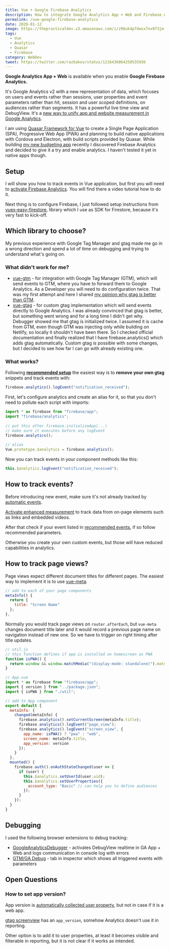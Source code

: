 ```yaml
---
title: Vue + Google Firebase Analytics
description: How to integrate Google Analytics App + Web and Firebase Analytics into Vue (Quasar)?
permalink: /vue-google-firebase-analytics
date: 2020-01-12
image: https://thepracticaldev.s3.amazonaws.com/i/z96uk4p7dwsx7nx9f3jm.png
tags: 
  - Vue
  - Analytics
  - Quasar
  - Firebase
category: WebDev
tweet: https://twitter.com/razbakov/status/1216436864250535936
---
```


**Google Analytics App + Web** is available when you enable **Google Firebase Analytics.**

It's Google Analytics v2 with a new representation of data, which focuses on users and events rather than sessions, user properties and event parameters rather than hit, session and user scoped definitions, on audiences rather than segments. It has a powerful live time view and DebugView. It's a [new way to unify app and website measurement in Google Analytics](https://www.blog.google/products/marketingplatform/analytics/new-way-unify-app-and-website-measurement-google-analytics/).

I am using [Quasar Framework for Vue](https://quasar.dev/) to create a Single Page Application (SPA), Progressive Web App (PWA) and planning to build native applications with Cordova and Electron, with build scripts provided by Quasar. While building [my new budgeting app](https://dev.to/razbakov/am-i-safe-to-spend-3dpo) recently I discovered Firebase Analytics and decided to give it a try and enable analytics. I haven't tested it yet in native apps though.

## Setup

I will show you how to track events in Vue application, but first you will need to [activate Firebase Analytics](https://www.lovesdata.com/blog/google-analytics-app-web-property). You will find there a video tutorial how to do it.

Next thing is to configure Firebase, I just followed setup instructions from [vuex-easy-firestore](https://mesqueeb.github.io/vuex-easy-firestore/setup.html#setup), library which I use as SDK for Firestore, because it's very fast to kick-off.

## Which library to choose?

My previous experience with Google Tag Manager and gtag made me go in a wrong direction and spend a lot of time on debugging and trying to understand what's going on.

### What didn't work for me?

- [vue-gtm](https://github.com/mib200/vue-gtm) - for integration with Google Tag Manager (GTM), which will send events to GTM, where you have to forward them to Google Analytics. As a Developer you will need to do configuration twice. That was my first attempt and here I shared [my opinion why gtag is better than GTM](https://dev.to/razbakov/gtm-vs-gtag-1em7).
- [vue-gtag](https://github.com/MatteoGabriele/vue-gtag) - for custom gtag implementation which will send events directly to Google Analytics. I was already convinced that gtag is better, but something went wrong and for a long time I didn't get why. Debugger showed me that gtag is initialized twice. I assumed it is cache from GTM, even though GTM was injecting only while building on Netlify, so locally it shouldn't have been there. So I checked official documentation and finally realized that I have firebase.analytics() which adds gtag automatically. Custom gtag is possible with some changes, but I decided to see how far I can go with already existing one.

### What works?

Following [**recommended setup**](https://firebase.google.com/docs/analytics/get-started?platform=web) the easiest way is to **remove your own gtag** snippets and track events with:

```js
firebase.analytics().logEvent("notification_received");
```

First, let's configure analytics and create an alias for it, so that you don't need to pollute each script with imports:

```js
import * as firebase from "firebase/app";
import "firebase/analytics";
    
// put this after firebase.initializeApp(...) 
// make sure it executes before any logEvent
firebase.analytics();
    
// alias
Vue.prototype.$analytics = firebase.analytics();
```

Now you can track events in your component methods like this:

```js
this.$analytics.logEvent("notification_received");
```

## How to track events?

Before introducing new event, make sure it's not already tracked by [automatic events](https://support.google.com/analytics/answer/9234069).

[Activate enhanced measurement](https://support.google.com/analytics/answer/9216061?hl=en&ref_topic=9228654) to track data from on-page elements such as links and embedded videos.

After that check if your event listed in [recommended events](https://support.google.com/analytics/answer/9267735), if so follow recommended parameters.

Otherwise you create your own custom events, but those will have reduced capabilities in analytics.

## How to track page views?

Page views expect different document titles for different pages. The easiest way to implement it is to use [vue-meta](https://vue-meta.nuxtjs.org/).

```js
// add to each of your page components
metaInfo() {
  return {
    title: "Screen Name"
  };
},
```

Normally you would track page views on `router.afterEach`, but `vue-meta` changes document title later and it would record a previous page name on navigation instead of new one. So we have to trigger on right timing after title updates.

```js
// util.js
// this function defines if app is installed on homescreen as PWA
function isPWA() {
  return window && window.matchMedia("(display-mode: standalone)").matches;
}

// App.vue
import * as firebase from "firebase/app";
import { version } from "../package.json";
import { isPWA } from "./util";

// add to App component
export default {
  metaInfo: {
    changed(metaInfo) {
      firebase.analytics().setCurrentScreen(metaInfo.title);
      firebase.analytics().logEvent("page_view");
      firebase.analytics().logEvent("screen_view", {
        app_name: isPWA() ? "pwa" : "web",
        screen_name: metaInfo.title,
        app_version: version
      });
    }
  },
  mounted() {
    firebase.auth().onAuthStateChanged(user => {
      if (user) {
        this.$analytics.setUserId(user.uid);
        this.$analytics.setUserProperties({
          account_type: "Basic" // can help you to define audiences
        });
      }
    });
  }
}
```

## Debugging

I used the following browser extensions to debug tracking:

- [GoogleAnalyticsDebugger](https://chrome.google.com/webstore/detail/google-analytics-debugger/jnkmfdileelhofjcijamephohjechhna) - activates DebugView realtime in GA App + Web and logs communication in console log with errors
- [GTM/GA Debug](https://chrome.google.com/webstore/detail/gtmga-debug/ilnpmccnfdjdjjikgkefkcegefikecdc) - tab in inspector which shows all triggered events with parameters

## Open Questions

### How to set app version?

App version is [automatically collected user property](https://support.google.com/analytics/answer/9268042?hl=en&ref_topic=9228654), but not in case if it is a web app.

[gtag screenview](https://developers.google.com/analytics/devguides/collection/gtagjs/screens) has an `app_version`, somehow Analytics doesn't use it in reporting. 

Other option is to add it to user properties, at least it becomes visible and filterable in reporting, but it is not clear if it works as intended.